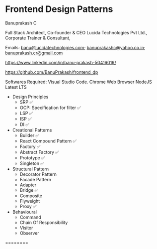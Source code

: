 # Frontend Design Patterns

Banuprakash C

Full Stack Architect,
Co-founder & CEO Lucida Technologies Pvt Ltd.,
Corporate Trainer & Consultant,

Emails: banu@lucidatechnologies.com; banuprakashc@yahoo.co.in; banuprakash.cr@gmail.com

https://www.linkedin.com/in/banu-prakash-50416019/

https://github.com/BanuPrakash/frontend_dp

Softwares Required:
Visual Studio Code.
Chrome Web Browser
NodeJS Latest LTS


* Design Principles
    * SRP ✅
    * OCP: Specification for filter ✅
    * LSP ✅
    * ISP ✅
    * DI ✅
* Creational Patterns
    * Builder ✅
    * React Compound Pattern ✅
    * Factory ✅
    * Abstract Factory ✅
    * Prototype ✅
    * Singleton ✅
* Structural Pattern
    * Decorator Pattern
    * Facade Pattern
    * Adapter
    * Bridge ✅
    * Composite
    * Flyweight
    * Proxy ✅
* Behavioural 
    * Command
    * Chain Of Responsibility 
    * Visitor
    * Observer

========
